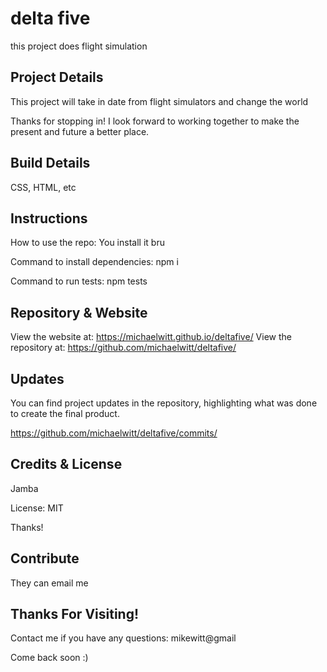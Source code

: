 
# delta five
this project does flight simulation

## Project Details

This project will take in date from flight simulators and change the world

Thanks for stopping in! I look forward to working together to make the present and future a better place.

## Build Details

CSS, HTML, etc

## Instructions

How to use the repo: You install it bru

Command to install dependencies: npm i

Command to run tests: npm tests

## Repository & Website

View the website at: https://michaelwitt.github.io/deltafive/
View the repository at: https://github.com/michaelwitt/deltafive/

<!-- Website Preview: ![alt text](https://michaelwitt.github.io/deltafive/Assets/Images/PUTIMAGEHERE) -->

## Updates

You can find project updates in the repository, highlighting what was done to create the final product.

https://github.com/michaelwitt/deltafive/commits/

## Credits & License

Jamba

License: MIT

Thanks! 

## Contribute

They can email me

## Thanks For Visiting!

Contact me if you have any questions: mikewitt@gmail

Come back soon :)
